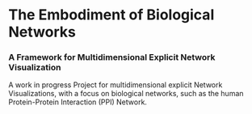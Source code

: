 # The Embodiment of Biological Networks
### A Framework for Multidimensional Explicit Network Visualization



A work in progress Project for multidimensional explicit Network Visualizations, with a focus on biological networks, such as the human Protein-Protein Interaction (PPI) Network. 
